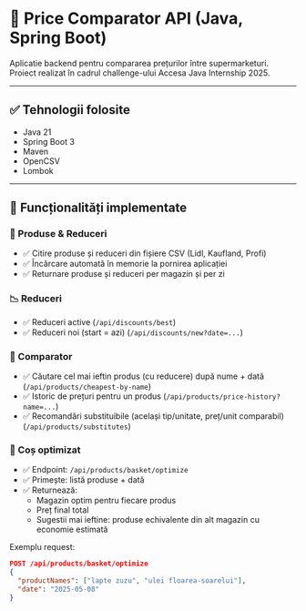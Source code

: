 # 🛒 Price Comparator API (Java, Spring Boot)

Aplicatie backend pentru compararea prețurilor între supermarketuri. Proiect realizat în cadrul challenge-ului Accesa Java Internship 2025.

---

## ✅ Tehnologii folosite

- Java 21
- Spring Boot 3
- Maven
- OpenCSV
- Lombok

---

## 🚀 Funcționalități implementate

### 🔎 Produse & Reduceri

- ✅ Citire produse și reduceri din fișiere CSV (Lidl, Kaufland, Profi)
- ✅ Încărcare automată în memorie la pornirea aplicației
- ✅ Returnare produse și reduceri per magazin și per zi

### 📉 Reduceri

- ✅ Reduceri active (`/api/discounts/best`)
- ✅ Reduceri noi (start = azi) (`/api/discounts/new?date=...`)

### 🧠 Comparator

- ✅ Căutare cel mai ieftin produs (cu reducere) după nume + dată (`/api/products/cheapest-by-name`)
- ✅ Istoric de prețuri pentru un produs (`/api/products/price-history?name=...`)
- ✅ Recomandări substituibile (același tip/unitate, preț/unit comparabil) (`/api/products/substitutes`)

### 🛒 Coș optimizat

- ✅ Endpoint: `/api/products/basket/optimize`
- ✅ Primește: listă produse + dată
- ✅ Returnează:
    - Magazin optim pentru fiecare produs
    - Preț final total
    - Sugestii mai ieftine: produse echivalente din alt magazin cu economie estimată

Exemplu request:

```json
POST /api/products/basket/optimize
{
  "productNames": ["lapte zuzu", "ulei floarea-soarelui"],
  "date": "2025-05-08"
}
